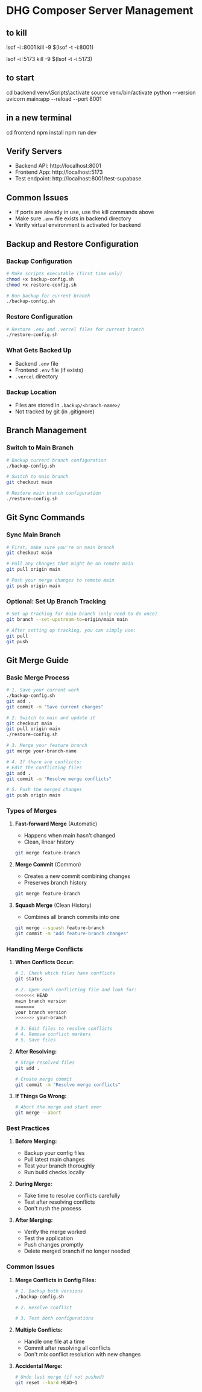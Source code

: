 # DHG Composer Server Management

## to kill
lsof -i :8001
kill -9 $(lsof -t -i:8001)

lsof -i :5173
kill -9 $(lsof -t -i:5173)

## to start

cd backend
venv\Scripts\activate
source venv/bin/activate
python --version
uvicorn main:app --reload --port 8001


## in a new terminal

cd frontend
npm install
npm run dev

## Verify Servers
- Backend API: http://localhost:8001
- Frontend App: http://localhost:5173
- Test endpoint: http://localhost:8001/test-supabase

## Common Issues
- If ports are already in use, use the kill commands above
- Make sure `.env` file exists in backend directory
- Verify virtual environment is activated for backend

## Backup and Restore Configuration

### Backup Configuration
```bash
# Make scripts executable (first time only)
chmod +x backup-config.sh
chmod +x restore-config.sh

# Run backup for current branch
./backup-config.sh
```

### Restore Configuration
```bash
# Restore .env and .vercel files for current branch
./restore-config.sh
```

### What Gets Backed Up
- Backend `.env` file
- Frontend `.env` file (if exists)
- `.vercel` directory

### Backup Location
- Files are stored in `.backup/<branch-name>/`
- Not tracked by git (in .gitignore)

## Branch Management

### Switch to Main Branch
```bash
# Backup current branch configuration
./backup-config.sh

# Switch to main branch
git checkout main

# Restore main branch configuration
./restore-config.sh
```

## Git Sync Commands

### Sync Main Branch
```bash
# First, make sure you're on main branch
git checkout main

# Pull any changes that might be on remote main
git pull origin main

# Push your merge changes to remote main
git push origin main
```

### Optional: Set Up Branch Tracking
```bash
# Set up tracking for main branch (only need to do once)
git branch --set-upstream-to=origin/main main

# After setting up tracking, you can simply use:
git pull
git push
```

## Git Merge Guide

### Basic Merge Process
```bash
# 1. Save your current work
./backup-config.sh
git add .
git commit -m "Save current changes"

# 2. Switch to main and update it
git checkout main
git pull origin main
./restore-config.sh

# 3. Merge your feature branch
git merge your-branch-name

# 4. If there are conflicts:
# Edit the conflicting files
git add .
git commit -m "Resolve merge conflicts"

# 5. Push the merged changes
git push origin main
```

### Types of Merges
1. **Fast-forward Merge** (Automatic)
   - Happens when main hasn't changed
   - Clean, linear history
   ```bash
   git merge feature-branch
   ```

2. **Merge Commit** (Common)
   - Creates a new commit combining changes
   - Preserves branch history
   ```bash
   git merge feature-branch
   ```

3. **Squash Merge** (Clean History)
   - Combines all branch commits into one
   ```bash
   git merge --squash feature-branch
   git commit -m "Add feature-branch changes"
   ```

### Handling Merge Conflicts
1. **When Conflicts Occur:**
   ```bash
   # 1. Check which files have conflicts
   git status

   # 2. Open each conflicting file and look for:
   <<<<<<< HEAD
   main branch version
   =======
   your branch version
   >>>>>>> your-branch

   # 3. Edit files to resolve conflicts
   # 4. Remove conflict markers
   # 5. Save files
   ```

2. **After Resolving:**
   ```bash
   # Stage resolved files
   git add .

   # Create merge commit
   git commit -m "Resolve merge conflicts"
   ```

3. **If Things Go Wrong:**
   ```bash
   # Abort the merge and start over
   git merge --abort
   ```

### Best Practices
1. **Before Merging:**
   - Backup your config files
   - Pull latest main changes
   - Test your branch thoroughly
   - Run build checks locally

2. **During Merge:**
   - Take time to resolve conflicts carefully
   - Test after resolving conflicts
   - Don't rush the process

3. **After Merging:**
   - Verify the merge worked
   - Test the application
   - Push changes promptly
   - Delete merged branch if no longer needed

### Common Issues
1. **Merge Conflicts in Config Files:**
   ```bash
   # 1. Backup both versions
   ./backup-config.sh
   
   # 2. Resolve conflict
   
   # 3. Test both configurations
   ```

2. **Multiple Conflicts:**
   - Handle one file at a time
   - Commit after resolving all conflicts
   - Don't mix conflict resolution with new changes

3. **Accidental Merge:**
   ```bash
   # Undo last merge (if not pushed)
   git reset --hard HEAD~1
   ```

